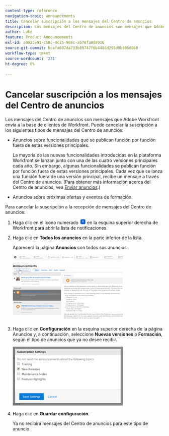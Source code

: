 ```yaml
---
content-type: reference
navigation-topic: announcements
title: Cancelar suscripción a los mensajes del Centro de anuncios
description: Los mensajes del Centro de anuncios son mensajes que Adobe Workfront envía a la base de clientes de Workfront. Puede cancelar la suscripción a los mensajes del Centro de anuncios.
author: Luke
feature: Product Announcements
exl-id: a9922e91-c58c-4c25-968c-ab70fa8d8916
source-git-commit: bcafa607da733b89747f6b448dd295d9b906d060
workflow-type: tm+mt
source-wordcount: '231'
ht-degree: 0%

---
```


# Cancelar suscripción a los mensajes del Centro de anuncios

Los mensajes del Centro de anuncios son mensajes que Adobe Workfront envía a la base de clientes de Workfront. Puede cancelar la suscripción a los siguientes tipos de mensajes del Centro de anuncios:

* Anuncios sobre funcionalidades que se publican función por función fuera de estas versiones principales.

  La mayoría de las nuevas funcionalidades introducidas en la plataforma Workfront se lanzan junto con una de las cuatro versiones principales cada año. Sin embargo, algunas funcionalidades se publican función por función fuera de estas versiones principales. Cada vez que se lanza una función fuera de una versión principal, recibe un mensaje a través del Centro de anuncios. (Para obtener más información acerca del Centro de anuncios, vea [Enviar anuncios](../../administration-and-setup/get-started-wf-administration/view-send-announcements.md).)

* Anuncios sobre próximas ofertas y eventos de formación.

Para cancelar la suscripción a la recepción de mensajes del Centro de anuncios:

1. Haga clic en el icono numerado ![](assets/notifications-icon-jewel.jpg) en la esquina superior derecha de Workfront para abrir la lista de notificaciones.
1. Haga clic en **Todos los anuncios** en la parte inferior de la lista.

   Aparecerá la página **Anuncios** con todos sus anuncios.

   ![](assets/announcements-page-qs-350x210.png)

1. Haga clic en **Configuración** en la esquina superior derecha de la página Anuncios y, a continuación, seleccione **Nuevas versiones** o **Formación**, según el tipo de anuncios que ya no desee recibir.

   ![](assets/announcementcenter-settings-350x187.png)

1. Haga clic en **Guardar configuración**.

   Ya no recibirá mensajes del Centro de anuncios para este tipo de anuncio.
